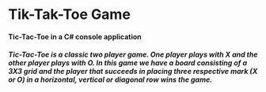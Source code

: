 # Tik-Tak-Toe Game

<h4>Tic-Tac-Toe in a C# console application </h4>

<h5>Tic-Tac-Toe is a classic two player game. One player plays with X and the other player plays with O. In this game we have a board consisting of a 3X3 grid and the player that succeeds in placing three respective mark (X or O) in a horizontal, vertical or diagonal row wins the game.</h5>

